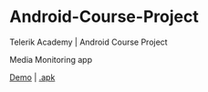 # Android-Course-Project
Telerik Academy | Android Course Project

Media Monitoring app

[Demo](https://www.youtube.com/watch?v=wCZYa44J3nY) | [.apk](https://www.dropbox.com/s/14y0lyo29v38vhu/media-monitoring.apk?dl=0)
